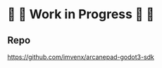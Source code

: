 # 🚧 👷 Work in Progress 👷 🚧
##

<YoutubeEmbed video-id="-Qz9MFCGoYE" />

## Repo

https://github.com/imvenx/arcanepad-godot3-sdk